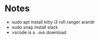 # Notes


- sudo apt install kitty i3 rofi ranger arandr
- sudo snap install slack
- vscode is a `.deb` download

